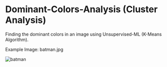 # Dominant-Colors-Analysis (Cluster Analysis)
Finding the dominant colors in an image using Unsupervised-ML (K-Means Algorithm).

Example Image: batman.jpg

![batman](https://user-images.githubusercontent.com/90105797/160855803-1bfdc71d-e35b-417c-b9c2-b40ed86c2949.jpg)
